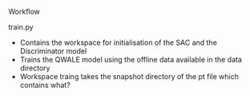 Workflow


train.py 

- Contains the workspace for initialisation of the SAC and the Discriminator model 
- Trains the QWALE model using the offline data available in the data directory 
- Workspace traing takes the snapshot directory of the pt file which contains what?
